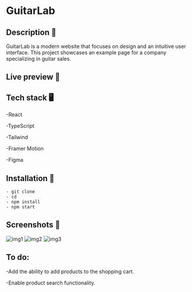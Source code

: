 # GuitarLab

## Description 📝

GuitarLab is a modern website that focuses on design and an intuitive user interface. This project showcases an example page for a company specializing in guitar sales.

## Live preview 📲

## Tech stack 🖥️

-React

-TypeScript

-Tailwind

-Framer Motion

-Figma

## Installation 💾

```
- git clone
- cd
- npm install
- npm start
```

## Screenshots 📸

![img1](https://github.com/ArturPawelski/Guitar-Lab/assets/114683466/6aee683f-355a-43ac-831f-45308d861ab3)
![img2](https://github.com/ArturPawelski/Guitar-Lab/assets/114683466/590ca5f2-e74d-4012-b22c-4cd5e128a3a0)
![img3](https://github.com/ArturPawelski/Guitar-Lab/assets/114683466/41bbc897-9381-426c-9bc6-564e322eaa80)

## To do:

-Add the ability to add products to the shopping cart.

-Enable product search functionality.
